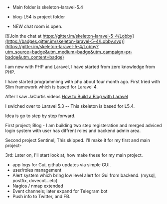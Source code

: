  * Main folder is skeleton-laravel-5.4 
 * blog-L54 is project folder
 
 * NEW chat room is open.

 [![Join the chat at https://gitter.im/skeleton-laravel-5-4/Lobby](https://badges.gitter.im/skeleton-laravel-5-4/Lobby.svg)](https://gitter.im/skeleton-laravel-5-4/Lobby?utm_source=badge&utm_medium=badge&utm_campaign=pr-badge&utm_content=badge)

I am new with PHP and Laravel, I have started from zero knowledge from PHP.

I have started programmimg with php about four month ago.
First tried with Slim framework which is based for Laravel 4.

After I saw JaCurtis videos
<a href="https://www.youtube.com/playlist?list=PLwAKR305CRO-Q90J---jXVzbOd4CDRbVx"> How to Build a Blog with Laravel </a>

I swiched over to Laravel 5.3 -- This skeleton is based for L5.4.

Idea is go to step by step forward.

First project;
Blog - I am building two step registeration and merged adviced login system with user has diffrent roles and backend admin area. 

Second project  Sentinel, This skipped. I'll make it for my first and main project-

3rd: Later on, I'll start look at, how make these for my main project.

- app logs for Gui, github updates via simple GUI.
- user/roles management 
- Alert system which bring low level alert for Gui from backend. (mysql, postfix, dovecot...etc)
- Nagios / nmap extended
- Event channels; later expand for Telegram bot
- Push info to Twitter, and FB.


